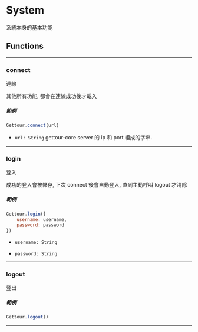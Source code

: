
# System

系統本身的基本功能

## Functions

---

### connect

連線

其他所有功能, 都會在連線成功後才載入

##### 範例

```javascript
Gettour.connect(url)
```

- `url: String` gettour-core server 的 ip 和 port 組成的字串.

---

### login

登入

成功的登入會被儲存, 下次 connect 後會自動登入, 直到主動呼叫 logout 才清除

##### 範例

```javascript
Gettour.login({
    username: username,
    password: password
})
```

- `username: String`

- `password: String`


---

### logout

登出

##### 範例

```javascript
Gettour.logout()
```

---
